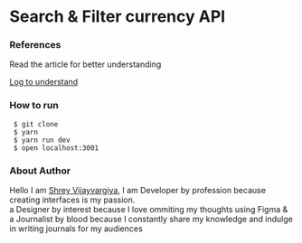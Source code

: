 <h1>Search & Filter currency API</h1>

<h3>References</h3>
<p>Read the article for better understanding</p>
<a href="https://shreyvijayvargiya26.medium.com/the-perfect-endpoints-for-filtering-currencies-in-88945e6a81c7">Log to understand</a>

<h3>How to run</h3>
 
 ```
  $ git clone
  $ yarn
  $ yarn run dev
  $ open localhost:3001
 ```

<h3>About Author</h3>
<p>Hello I am <a href="https://shreyvijayvargiya26.medium.com/">Shrey Vijayvargiya</a>, I am Developer by profession because creating interfaces is my passion. 
  <br /> a Designer by interest because I love ommiting my thoughts using Figma & <br />a Journalist by blood because I constantly share my knowledge and indulge in writing journals for my audiences</p>
